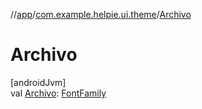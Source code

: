 //[app](../../index.md)/[com.example.helpie.ui.theme](index.md)/[Archivo](-archivo.md)

# Archivo

[androidJvm]\
val [Archivo](-archivo.md): [FontFamily](https://developer.android.com/reference/kotlin/androidx/compose/ui/text/font/FontFamily.html)
